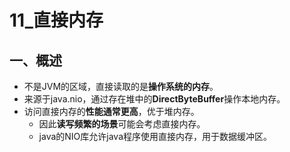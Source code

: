 # 11_直接内存

## 一、概述

* 不是JVM的区域，直接读取的是**操作系统的内存**。
* 来源于java.nio，通过存在堆中的**DirectByteBuffer**操作本地内存。
* 访问直接内存的**性能通常更高**，优于堆内存。
  * 因此**读写频繁的场景**可能会考虑直接内存。
  * java的NIO库允许java程序使用直接内存，用于数据缓冲区。